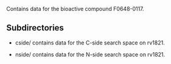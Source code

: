 Contains data for the bioactive compound F0648-0117.

## Subdirectories

- cside/ contains data for the C-side search space on rv1821.

- nside/ contains data for the N-side search space on rv1821.

